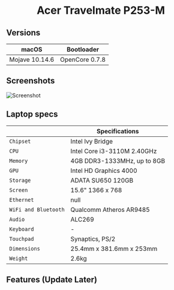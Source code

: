 # <div align="center">Acer Travelmate P253-M</div> 
## Versions
|macOS|Bootloader|
|--------|------|
|Mojave 10.14.6| OpenCore 0.7.8|
## Screenshots
![Screenshot](Screenshots/1.png)

## Laptop specs
|                     | Specifications| 
| ---------------------------- | ---------------------- |
| ``Chipset``| Intel Ivy Bridge|
| ``CPU``| Intel Core i3-3110M 2.40GHz|
| ``Memory``| 4GB DDR3-1333MHz, up to 8GB|
| ``GPU``| Intel HD Graphics 4000|
| ``Storage``| ADATA SU650 120GB|
| ``Screen``| 15.6" 1366 x 768|
| ``Ethernet``| null |
| ``WiFi and Bluetooth``| Qualcomm Atheros AR9485|
| ``Audio``| ALC269 |
| ``Keyboard``| - |
| ``Touchpad``| Synaptics, PS/2|
| ``Dimensions``| 25.4mm x 381.6mm x 253mm|
|``Weight``|2.6kg| 

## Features (Update Later)